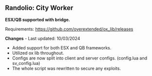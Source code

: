 ## Randolio: City Worker

**ESX/QB supported with bridge.**

Requirements: https://github.com/overextended/ox_lib/releases

**Changes** - Last updated: 10/03/2024

* Added support for both ESX and QB frameworks.
* Utilized ox lib throughout.
* Configs are now split into client and server configs. (config.lua and sv_config.lua)
* The whole script was rewritten to secure any exploits.